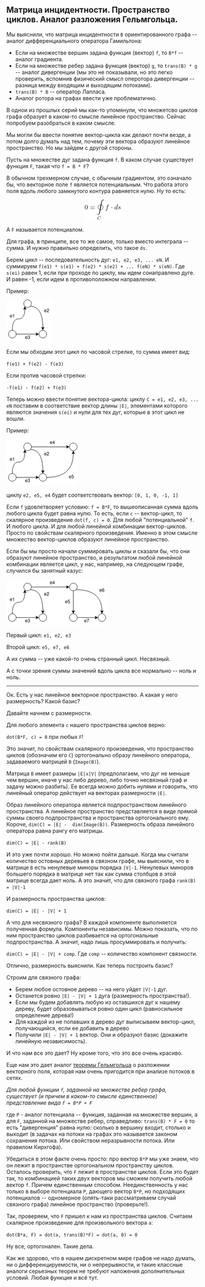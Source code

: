 ## Матрица инцидентности. Пространство циклов. Аналог разложения Гельмгольца.

Мы выяснили, что матрица инцидентности `B` ориентированного графа -- аналог дифференциального оператора Гамильтона:
 - Если на множестве вершин задана функция (вектор) `f`, то `B*f` -- аналог градиента.
 - Eсли на множестве ребер задана функция (вектор) `g`, то `trans(B) * g` -- аналог дивергенции (мы это не показывали, но это легко проверить, вспомнив физический смысл оперотора дивергенции -- разница между входящим и выходящим потоками).
 - `trans(B) * B` -- оператор Лапласа.
 - Аналог ротора на графах ввести уже проблематично.

 В однои из прошлых серий мы как-то упомянули, что множетсво циклов графа образует в каком-то смысле линейное пространство. Сейчас попробуем разобраться в каком смысле.

 Мы могли бы ввести понятие вектор-цикла как делают почти везде, а потом долго думать над тем, почему эти вектора образуют линейное пространство. Но мы зайдем с другой стороны.

 Пусть на множестве дуг задана функция `f`. В каком случае существует функция `F`, такая что `f = B * F`? 

 В обычном трехмерном случае, с обычным градиентом, это означало бы, что векторное поле `f` является потенциальным. Что работа этого поля вдоль любого замкнутого контура равняется нулю. Ну то есть:

 <center> 
 <img src=formulas/work.png >
 </center>

А `F` называется потенциалом.

 Для графа, в принципе, все то же самое, только вместо интеграла -- сумма. И нужно правильно определить, что такое `ds`.

Берем цикл -- последовательность дуг: `e1, e2, e3, ... eN`.  И суммируем `f(e1) * s(e1) + f(e2) * s(e2) + ... f(eN) * s(eN)`.
Где `s(ei)` равен 1, если при проходе по циклу, мы идем сонаправлено дуге. И равен  -1, если идем в противоположном направлении.

Пример:

![Diagram](graphs/triangle_oriented.png)

Если мы обходим этот цикл по часовой стрелке, то сумма имеет вид:

`f(e1) + f(e2) - f(e3)`

Если против часовой стрелки:

`-f(e1) - f(e2) + f(e3)`

Теперь можно ввести понятие вектора-цикла:  циклу `C = e1, e2, e3, ... eN` поставим в соответствие вектор длины `|E|`, элементами которого являются значения `s(ei)` и нули для тех дуг, которые в этот цикл не вошли.

Пример:

![Diagram](graphs/loop_space.png)

циклу `e2, e5, e4` будет соответствовать вектор: `[0, 1, 0, -1, 1]`

Если `f` удовлетворяет условию: `f = B*F`, то вышеописанная сумма вдоль любого цикла будет равна нулю. То есть, если `c` -- вектор-цикл, то скалярное произведение `dot(f, c) = 0`. Для любой "потенциальной" `f`. И любого цикла.
И для любой линейной комбинации вектор-циклов. Просто по свойствам скалярного произведения. Именно в этом смысле множество вектор-циклов образуют линейное пространство.

Если бы мы просто начали суммировать циклы и сказали бы, что они образуют линейное пространство, и результатом любой линейной комбинации является цикл, у нас, например, на следующем графе, случился бы занятный казус:

![Diagram](graphs/two_loops.png)

Первый цикл: `e1, e2, e3`

Второй цикл: `e5, e7, e6`

А их сумма -- уже какой-то очень странный цикл. Несвязный.

А с точки зрения суммы значений вдоль цикла все нормально -- ноль и ноль.

----------
Ок. Есть у нас линейное векторное пространство. А какая у него размерность? Какой базис? 

Давайте начнем с размерности.

Для любого элемента `c` нашего пространства циклов верно:

`dot(B*F, c) = 0` при любых `F`!

Это значит, по свойствам скалярного произведения, что пространство циклов (обозначим его `C`) ортогонально образу линейного оператора, задаваемого матрицей `B` (`Image(B)`).

Матрица `B` имеет размеры `|E|x|V|` (предполагаем, что дуг не меньше чем вершин, иначе у нас либо дерево, либо точно несвязный граф и задачу можно разбить). Ее всегда можно добить нулями и говорить, что линейный оператор дейcтвует на векторах размерности `|E|`.

Образ линейного оператора является подпространством линейного пространства. А линейное пространство представляется в виде прямой суммы своего подпространства и пространства ортогонального ему. Короче, `dim(C) = |E| -  dim(Image(B))`. Размерность образа линейного оператора равна рангу его матрицы. 

`dim(C) = |E| - rank(B)`

И это уже почти хорошо. Но можно пойти дальше. Когда мы считали количество остовных деревьев в связном графе, мы выяснили, что в матрице `B` есть ненулевые миноры порядка `|V|-1`. Ненулевых миноров большего порядка в матрице нет так как сумма столбцов в этой матрице всегда дает ноль. А это значит, что для связного графа `rank(B) = |V|-1`

И размерность пространства циклов:

`dim(C) = |E| - |V| + 1`

А что для несвязного графа? В каждой компоненте выполняется полученная формула. Компоненты независимы. Можно показать, что по ним пространство циклов разбивается на ортогональные подпространства. А значит, надо лишь просуммировать и получить:

`dim(C) = |E| - |V| + comp`. Где `comp` -- количество компонент связности.

Отлично, размерность выяснили. Как теперь построить базис?

Строим для связного графа:

 - Берем любое остовное дерево -- на него уйдет `|V|-1` дуг.
 - Останется ровно `|E| - |V| + 1` дуга (размерность пространства!).
 - Если мы будем добавлять любую из оставшихся дуг к нашему дереву, будет образовываться
   ровно один цикл (равносильное определение дерева!)
 - Для каждой из не попавших в дерево дуг выписываем вектор-цикл, получающийся, если ее добавить в дерево
 - Получили `|E| - |V| + 1` вектор. Они и образуют базис (докажите линейную независимость).

 И что нам все это дает? Ну кроме того, что это все очень красиво.

 Еще нам это дает аналог [теоремы Гельмгольца](https://ru.wikipedia.org/wiki/Теорема_разложения_Гельмгольца) о разложении векторного поля, которая нам очень пригодится при анализе потоков в сетях.

 *Для любой функции `f`, заданной на множестве ребер графа, существует (и причем в каком-то смысле единственное) представление вида `f = B*P + F`*
 
 где `P` - аналог потенциала -- функция, заданная на множестве вершин, 
 а для `F`, заданной на множестве ребер, справедливо: `trans(B) * F = 0` то есть "дивергенция" равна нулю: сколько в вершину входит, столько и выходит (в задачах на потоки на графах это называется законом сохранения потока. Или свойством неразрывности потока. Или правилом Кирхгофа).
 
 Убедиться в этом факте очень просто: про вектор `B*P` мы уже знаем, что он лежит в пространстве ортогональном пространству циклов. Осталось проверить, что `F` лежит в пространстве циклов. Если это будет так, то комбинацией таких двух векторов мы сможем получить любой вектор `f`. Причем единственным способом. Неединственность у нас только в выборе потенциала `P`, дающего вектор `B*P`, но подходящих потенциалов -- одномерное (опять-таки рассматриваем случай связного графа) линейное пространство (проверьте!).

Так, проверяем, что `F` пришел к нам из пространства циклов. Считаем скалярное произведение для произвольного вектора `a`: 

`dot(B*a, F) = dot(a, trans(B)*F) = dot(a, 0) = 0`

Ну все, ортогонален. Такие дела.

Как же здорово, что в нашем дискретном мире графов не надо думать, ни о дифференцируемости, ни о непрерывности, и такие классные аналоги серьезных теорем не требуют наложения дополнительных условий. Любая функция и всё тут. 